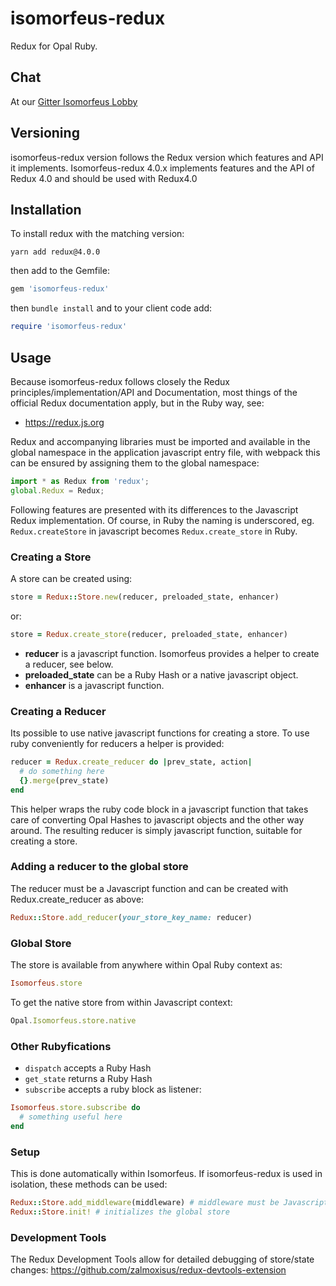 # isomorfeus-redux

Redux for Opal Ruby.

## Chat
At our [Gitter Isomorfeus Lobby](http://gitter.im/isomorfeus/Lobby) 

## Versioning
isomorfeus-redux version follows the Redux version which features and API it implements.
Isomorfeus-redux 4.0.x implements features and the API of Redux 4.0 and should be used with Redux4.0

## Installation
To install redux with the matching version:
```
yarn add redux@4.0.0
```
then add to the Gemfile:
```ruby
gem 'isomorfeus-redux'
```
then `bundle install`
and to your client code add:
```ruby
require 'isomorfeus-redux'
```
## Usage
Because isomorfeus-redux follows closely the Redux principles/implementation/API and Documentation, most things of the official Redux documentation
apply, but in the Ruby way, see:
- https://redux.js.org

Redux and accompanying libraries must be imported and available in the global namespace in the application javascript entry file,
with webpack this can be ensured by assigning them to the global namespace:
```javascript
import * as Redux from 'redux';
global.Redux = Redux;
```

Following features are presented with its differences to the Javascript Redux implementation.
Of course, in Ruby the naming is underscored, eg. `Redux.createStore` in javascript becomes `Redux.create_store` in Ruby.

### Creating a Store
A store can be created using:
```ruby
store = Redux::Store.new(reducer, preloaded_state, enhancer)
```
or:
```ruby
store = Redux.create_store(reducer, preloaded_state, enhancer)
```
- **reducer** is a javascript function. Isomorfeus provides a helper to create a reducer, see below.
- **preloaded_state** can be a Ruby Hash or a native javascript object.
- **enhancer** is a javascript function.

### Creating a Reducer
Its possible to use native javascript functions for creating a store. To use ruby conveniently for reducers a helper is provided:
```ruby
reducer = Redux.create_reducer do |prev_state, action|
  # do something here 
  {}.merge(prev_state) 
end
```
This helper wraps the ruby code block in a javascript function that takes care of converting Opal Hashes to javascript
objects and the other way around. The resulting reducer is simply javascript function, suitable for creating a store.

### Adding a reducer to the global store
The reducer must be a Javascript function and can be created with Redux.create_reducer as above:
```ruby
Redux::Store.add_reducer(your_store_key_name: reducer)
```

### Global Store
The store is available from anywhere within Opal Ruby context as:
```ruby
Isomorfeus.store
```
To get the native store from within Javascript context:
```javascript
Opal.Isomorfeus.store.native
```
### Other Rubyfications
- `dispatch` accepts a Ruby Hash
- `get_state` returns a Ruby Hash
- `subscribe` accepts a ruby block as listener:
```ruby
Isomorfeus.store.subscribe do
  # something useful here
end
```
### Setup
This is done automatically within Isomorfeus. If isomorfeus-redux is used in isolation, these methods can be used:
```ruby
Redux::Store.add_middleware(middleware) # middleware must be Javascript function
Redux::Store.init! # initializes the global store
```

### Development Tools
The Redux Development Tools allow for detailed debugging of store/state changes: https://github.com/zalmoxisus/redux-devtools-extension